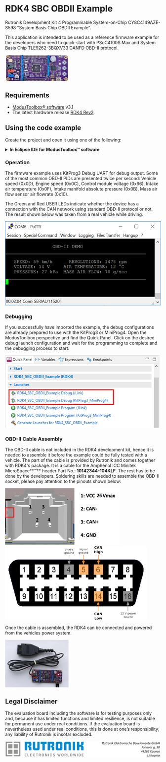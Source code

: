 # RDK4 SBC OBDII Example

Rutronik Development Kit 4 Programmable System-on-Chip CY8C4149AZE-S598 "System Basis Chip OBDII Example". 

This application is intended to be used as a reference firmware example for the developers who need to quick-start with PSoC4100S Max and System Basis Chip TLE9262-3BQXV33 CANFD OBD-II protocol.

 <img src="images/rdk4_top.jpg" style="zoom:20%;" />

## Requirements

- [ModusToolbox® software](https://www.infineon.com/cms/en/design-support/tools/sdk/modustoolbox-software/) v3.1
- The latest hardware release [RDK4 Rev2](https://github.com/RutronikSystemSolutions/RDK4_Hardware_Files).

## Using the code example

Create the project and open it using one of the following:

<details><summary><b>In Eclipse IDE for ModusToolbox&trade; software</b></summary>




1. Click the **New Application** link in the **Quick Panel** (or, use **File** > **New** > **ModusToolbox&trade; Application**). This launches the [Project Creator](https://www.infineon.com/ModusToolboxProjectCreator) tool.

2. Pick a kit supported by the code example from the list shown in the **Project Creator - Choose Board Support Package (BSP)** dialogue.

   When you select a supported kit, the example is reconfigured automatically to work with the kit. To work with a different supported kit later, use the [Library Manager](https://www.infineon.com/ModusToolboxLibraryManager) to choose the BSP for the supported kit. You can use the Library Manager to select or update the BSP and firmware libraries used in this application. To access the Library Manager, click the link from the **Quick Panel**.

   You can also just start the application creation process again and select a different kit.

   If you want to use the application for a kit not listed here, you may need to update the source files. If the kit does not have the required resources, the application may not work.

3. In the **Project Creator - Select Application** dialogue, choose the example by enabling the checkbox.

4. (Optional) Change the suggested **New Application Name**.

5. The **Application(s) Root Path** defaults to the Eclipse workspace which is usually the desired location for the application. If you want to store the application in a different location, you can change the *Application(s) Root Path* value. Applications that share libraries should be in the same root path.

6. Click **Create** to complete the application creation process.

For more details, see the [Eclipse IDE for ModusToolbox&trade; software user guide](https://www.infineon.com/MTBEclipseIDEUserGuide) (locally available at *{ModusToolbox&trade; software install directory}/docs_{version}/mt_ide_user_guide.pdf*).

</details>

### Operation

The firmware example uses KitProg3 Debug UART for debug output. Some of the most common OBD-II PIDs are presented twice per second: Vehicle speed (0x0D), Engine speed (0x0C), Control module voltage (0x66), Intake air temperature (0x0F), Intake manifold absolute pressure (0x0B), Mass air flow sensor air flowrate (0x10). 

The Green and Red USER LEDs indicate whether the device has a connection with the CAN network using standard OBD-II  protocol or not. The result shown below was taken from a real vehicle while driving. 

<img src="images/debug_output.png" style="zoom:100%;" />

### Debugging

If you successfully have imported the example, the debug configurations are already prepared to use with the KitProg3 or MiniProg4. Open the ModusToolbox perspective and find the Quick Panel. Click on the desired debug launch configuration and wait for the programming to complete and the debugging process to start.

<img src="images/debug_launch.png" style="zoom:100%;" />

### OBD-II Cable Assembly

The OBD-II cable is not included in the RDK4 development kit, hence it is needed to assemble it before the example could be fully tested with a vehicle. The part of the cable is provided by Rutronik and comes together with RDK4's package. It is a cable for the Amphenol ICC Minitek MicroSpace**™** header Part No.: **10142344-104KLF**. The rest has to be done by the developers. Soldering skills are needed to assemble the OBD-II socket, please pay attention to the pinouts shown below:

<img src="images/CAN_pinout.png" style="zoom:70%;" /> <img src="images/obd2_socket.png" style="zoom:50%;" />

Once the cable is assembled, the RDK4 can be connected and powered from the vehicles power system.  

<img src="images/obd2_cable.jpg" style="zoom:20%;" />

## Legal Disclaimer

The evaluation board including the software is for testing purposes only and, because it has limited functions and limited resilience, is not suitable for permanent use under real conditions. If the evaluation board is nevertheless used under real conditions, this is done at one’s responsibility; any liability of Rutronik is insofar excluded. 

<img src="images/rutronik_origin_kaunas.png" style="zoom:50%;" />



